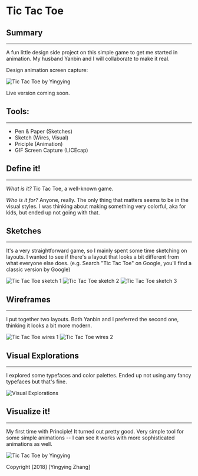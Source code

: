 # Tic Tac Toe

## Summary
* * *
A fun little design side project on this simple game to get me started in animation. My husband Yanbin and I will collaborate to make it real.

Design animation screen capture:

![Tic Tac Toe by Yingying](https://github.com/yingyingzux/Tic-Tac-Toe/blob/master/Tic%20Tac%20Toe/03%20Visuals/Tic-Tac-Toe-Animation.gif?raw=true)

Live version coming soon.

## Tools: 
* * *
* Pen & Paper (Sketches)
* Sketch (Wires, Visual) 
* Priciple (Animation)
* GIF Screen Capture (LICEcap)

## Define it!
* * *
*What is it?*
Tic Tac Toe, a well-known game.

*Who is it for?*
Anyone, really. The only thing that matters seems to be in the visual styles. I was thinking about making something very colorful, aka for kids, but ended up not going with that.

## Sketches
* * *
It's a very straightforward game, so I mainly spent some time sketching on layouts. I wanted to see if there's a layout that looks a bit different from what everyone else does. (e.g. Search "Tic Tac Toe" on Google, you'll find a classic version by Google)

![Tic Tac Toe sketch 1](https://github.com/yingyingzux/Tic-Tac-Toe/blob/master/Tic%20Tac%20Toe/01%20Brainstorming/20180428-tictactoe-brainstorming-1.png?raw=true)
![Tic Tac Toe sketch 2](https://github.com/yingyingzux/Tic-Tac-Toe/blob/master/Tic%20Tac%20Toe/01%20Brainstorming/20180428-tictactoe-brainstorming-2.png?raw=true)
![Tic Tac Toe sketch 3](https://github.com/yingyingzux/Tic-Tac-Toe/blob/master/Tic%20Tac%20Toe/01%20Brainstorming/20180428-tictactoe-brainstorming-3.png?raw=true)

## Wireframes
* * *
I put together two layouts. Both Yanbin and I preferred the second one, thinking it looks a bit more modern.

![Tic Tac Toe wires 1](https://github.com/yingyingzux/Tic-Tac-Toe/blob/master/Tic%20Tac%20Toe/02%20Wires/Tic-Tac-Toe-1.png?raw=true)
![Tic Tac Toe wires 2](https://github.com/yingyingzux/Tic-Tac-Toe/blob/master/Tic%20Tac%20Toe/02%20Wires/Tic-Tac-Toe-2.png?raw=true)

## Visual Explorations
* * *
I explored some typefaces and color palettes. Ended up not using any fancy typefaces but that's fine.

![Visual Explorations](https://github.com/yingyingzux/Tic-Tac-Toe/blob/master/Tic%20Tac%20Toe/03%20Visuals/Visual-Explorations.png?raw=true)

## Visualize it!
* * *
My first time with Principle! It turned out pretty good. Very simple tool for some simple animations -- I can see it works with more sophisticated animations as well.

![Tic Tac Toe by Yingying](https://github.com/yingyingzux/Tic-Tac-Toe/blob/master/Tic%20Tac%20Toe/03%20Visuals/Tic-Tac-Toe-Animation.gif?raw=true)


Copyright [2018] [Yingying Zhang]